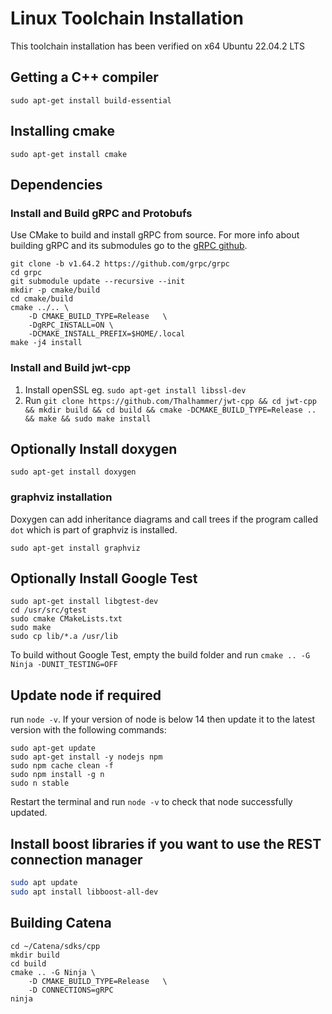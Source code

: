 # Linux Toolchain Installation

This toolchain installation has been verified on x64 Ubuntu 22.04.2 LTS

## Getting a C++ compiler

`sudo apt-get install build-essential`

## Installing cmake

`sudo apt-get install cmake`

## Dependencies

### Install and Build gRPC and Protobufs
Use CMake to build and install gRPC from source. For more info about building gRPC and its submodules go to the [gRPC github](https://github.com/grpc/grpc/blob/master/BUILDING.md).
```
git clone -b v1.64.2 https://github.com/grpc/grpc
cd grpc
git submodule update --recursive --init
mkdir -p cmake/build
cd cmake/build
cmake ../.. \
	-D CMAKE_BUILD_TYPE=Release   \
	-DgRPC_INSTALL=ON \
	-DCMAKE_INSTALL_PREFIX=$HOME/.local
make -j4 install
```

### Install and Build jwt-cpp

1. Install openSSL eg. `sudo apt-get install libssl-dev`
2. Run `git clone https://github.com/Thalhammer/jwt-cpp && cd jwt-cpp && mkdir build && cd build && cmake -DCMAKE_BUILD_TYPE=Release ..  && make && sudo make install`

## Optionally Install doxygen

`sudo apt-get install doxygen`

### graphviz installation

Doxygen can add inheritance diagrams and call trees if the program called `dot`
which is part of graphviz is installed.

`sudo apt-get install graphviz`

## Optionally Install Google Test

```
sudo apt-get install libgtest-dev
cd /usr/src/gtest
sudo cmake CMakeLists.txt
sudo make
sudo cp lib/*.a /usr/lib
``` 

To build without Google Test, empty the build folder and run
`cmake .. -G Ninja -DUNIT_TESTING=OFF`

## Update node if required
run `node -v`. If your version of node is below 14 then update it to the latest version with the following commands:
```
sudo apt-get update
sudo apt-get install -y nodejs npm
sudo npm cache clean -f
sudo npm install -g n
sudo n stable
```
Restart the terminal and run `node -v` to check that node successfully  updated.

## Install boost libraries if you want to use the REST connection manager

```bash
sudo apt update
sudo apt install libboost-all-dev
```

## Building Catena
```
cd ~/Catena/sdks/cpp
mkdir build
cd build
cmake .. -G Ninja \
	-D CMAKE_BUILD_TYPE=Release   \
    -D CONNECTIONS=gRPC
ninja
```

